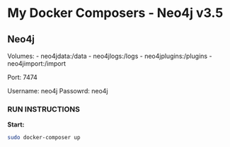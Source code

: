 # My Docker Composers - Neo4j v3.5

## Neo4j

Volumes: 
    - neo4jdata:/data 
    - neo4jlogs:/logs
    - neo4jplugins:/plugins
    - neo4jimport:/import

Port: 7474

Username: neo4j
Passowrd: neo4j

### RUN INSTRUCTIONS ###

**Start:** 
```bash
sudo docker-composer up
```

